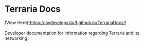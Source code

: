 # Terraria Docs
(View Here)[https://jaydevelopsstuff.github.io/TerrariaDocs/] <br> <br>
Developer documentation for information regarding Terraria and its networking.

